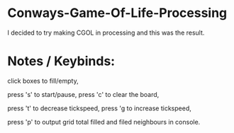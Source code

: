 # Conways-Game-Of-Life-Processing
I decided to try making CGOL in processing and this was the result.

# Notes / Keybinds:
click boxes to fill/empty,

press 's' to start/pause,
press 'c' to clear the board,

press 't' to decrease tickspeed,
press 'g to increase tickspeed,

press 'p' to output grid total filled and filed neighbours in console.
